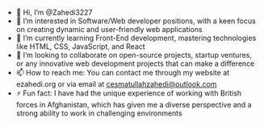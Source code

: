 - 👋 Hi, I’m @Zahedi3227
- 👀 I’m interested in Software/Web developer positions, with a keen focus on creating dynamic and user-friendly web applications
- 🌱 I’m currently learning Front-End development, mastering technologies like HTML, CSS, JavaScript, and React
- 💞️ I’m looking to collaborate on open-source projects, startup ventures, or any innovative web development projects that can make a difference
- 📫 How to reach me: You can contact me through my website at ezahedi.org or via email at cesmatullahzahedi@outlook.com
- ⚡ Fun fact: I have had the unique experience of working with British forces in Afghanistan, which has given me a diverse perspective and a strong ability to work in challenging environments

<!---
Zahedi3227/Zahedi3227 is a ✨ special ✨ repository because its `README.md` (this file) appears on your GitHub profile.
You can click the Preview link to take a look at your changes.
--->
